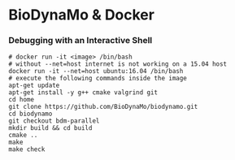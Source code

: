 # BioDynaMo & Docker

### Debugging with an Interactive Shell

```
# docker run -it <image> /bin/bash
# without --net=host internet is not working on a 15.04 host
docker run -it --net=host ubuntu:16.04 /bin/bash
# execute the following commands inside the image
apt-get update
apt-get install -y g++ cmake valgrind git
cd home
git clone https://github.com/BioDynaMo/biodynamo.git
cd biodynamo
git checkout bdm-parallel
mkdir build && cd build
cmake ..
make
make check
```
